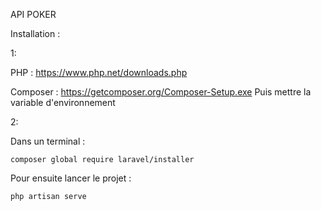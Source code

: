 API POKER

Installation :

1:

PHP : https://www.php.net/downloads.php


Composer : https://getcomposer.org/Composer-Setup.exe
Puis mettre la variable d'environnement


2:

Dans un terminal :

    composer global require laravel/installer


Pour ensuite lancer le projet :

    php artisan serve

